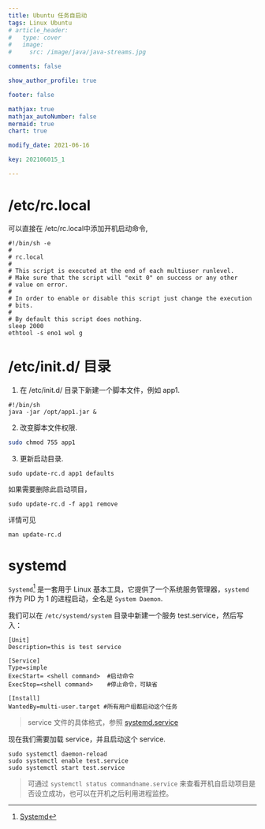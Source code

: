 ```yaml
---
title: Ubuntu 任务自启动
tags: Linux Ubuntu
# article_header:
#   type: cover
#   image:
#     src: /image/java/java-streams.jpg

comments: false

show_author_profile: true

footer: false

mathjax: true
mathjax_autoNumber: false
mermaid: true
chart: true

modify_date: 2021-06-16

key: 202106015_1

---
```


<!--more-->
<!-- more -->

# /etc/rc.local 

可以直接在 /etc/rc.local中添加开机启动命令,

```shell
#!/bin/sh -e
#
# rc.local
#
# This script is executed at the end of each multiuser runlevel.
# Make sure that the script will "exit 0" on success or any other
# value on error.
#
# In order to enable or disable this script just change the execution
# bits.
#
# By default this script does nothing.
sleep 2000
ethtool -s eno1 wol g
```



# /etc/init.d/ 目录

1. 在 /etc/init.d/ 目录下新建一个脚本文件，例如 app1.
```shell
#!/bin/sh
java -jar /opt/app1.jar &
```
2. 改变脚本文件权限.
```bash
sudo chmod 755 app1
```

3. 更新启动目录.
```shell
sudo update-rc.d app1 defaults
```
如果需要删除此启动项目，
```shell
sudo update-rc.d -f app1 remove
```


详情可见
```shell
man update-rc.d
```

# systemd

`Systemd`[^1] 是一套用于 Linux 基本工具，它提供了一个系统服务管理器，`systemd` 作为 PID 为 1 的进程启动，全名是 `System Daemon`.

我们可以在 `/etc/systemd/system` 目录中新建一个服务 test.service，然后写入：

```
[Unit]
Description=this is test service

[Service]
Type=simple
ExecStart= <shell command>  #启动命令
ExecStop=<shell command>    #停止命令，可缺省

[Install]
WantedBy=multi-user.target #所有用户组都启动这个任务
```
> service 文件的具体格式，参照 [systemd.service](https://www.freedesktop.org/software/systemd/man/systemd.service.html)

现在我们需要加载 service，并且启动这个 service.
```shell 
sudo systemctl daemon-reload
sudo systemctl enable test.service
sudo systemctl start test.service
```


> 可通过 ```systemctl status commandname.service``` 来查看开机自启动项目是否设立成功，也可以在开机之后利用进程监控。




[^1]: [Systemd](https://www.freedesktop.org/wiki/Software/systemd/)